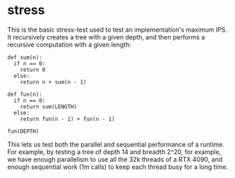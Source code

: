 # stress

This is the basic stress-test used to test an implementation's maximum IPS. It
recursively creates a tree with a given depth, and then performs a recursive
computation with a given length:

```
def sum(n):
  if n == 0:
    return 0
  else:
    return n + sum(n - 1)

def fun(n):
  if n == 0:
    return sum(LENGTH)
  else:
    return fun(n - 1) + fun(n - 1)

fun(DEPTH)
```

This lets us test both the parallel and sequential performance of a runtime. For
example, by testing a tree of depth 14 and breadth 2^20, for example, we have
enough parallelism to use all the 32k threads of a RTX 4090, and enough
sequential work (1m calls) to keep each thread busy for a long time.
